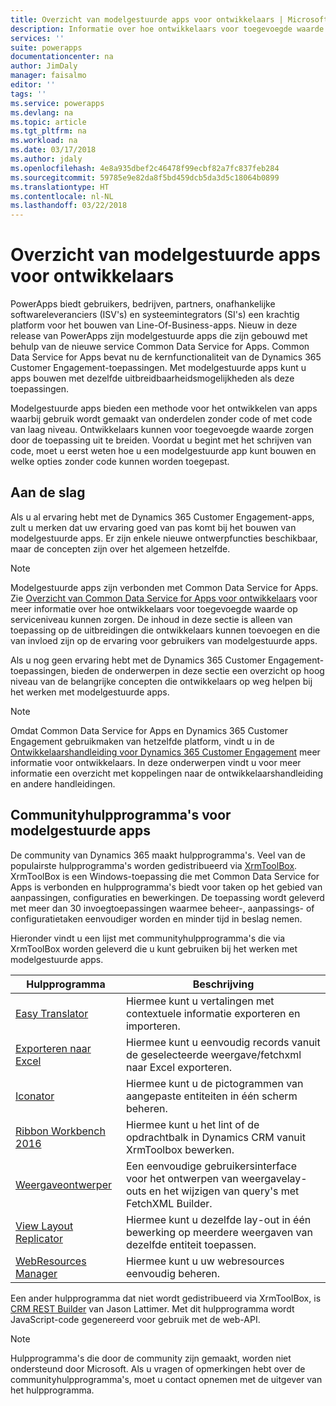 ```yaml
---
title: Overzicht van modelgestuurde apps voor ontwikkelaars | Microsoft Docs
description: Informatie over hoe ontwikkelaars voor toegevoegde waarde in modelgestuurde apps kunnen zorgen.
services: ''
suite: powerapps
documentationcenter: na
author: JimDaly
manager: faisalmo
editor: ''
tags: ''
ms.service: powerapps
ms.devlang: na
ms.topic: article
ms.tgt_pltfrm: na
ms.workload: na
ms.date: 03/17/2018
ms.author: jdaly
ms.openlocfilehash: 4e8a935dbef2c46478f99ecbf82a7fc837feb284
ms.sourcegitcommit: 59785e9e82da8f5bd459dcb5da3d5c18064b0899
ms.translationtype: HT
ms.contentlocale: nl-NL
ms.lasthandoff: 03/22/2018
---
```

# <a name="model-driven-apps-developer-overview"></a>Overzicht van modelgestuurde apps voor ontwikkelaars

PowerApps biedt gebruikers, bedrijven, partners, onafhankelijke softwareleveranciers (ISV's) en systeemintegrators (SI's) een krachtig platform voor het bouwen van Line-Of-Business-apps. Nieuw in deze release van PowerApps zijn modelgestuurde apps die zijn gebouwd met behulp van de nieuwe service Common Data Service for Apps. Common Data Service for Apps bevat nu de kernfunctionaliteit van de Dynamics 365 Customer Engagement-toepassingen. Met modelgestuurde apps kunt u apps bouwen met dezelfde uitbreidbaarheidsmogelijkheden als deze toepassingen.

Modelgestuurde apps bieden een methode voor het ontwikkelen van apps waarbij gebruik wordt gemaakt van onderdelen zonder code of met code van laag niveau. Ontwikkelaars kunnen voor toegevoegde waarde zorgen door de toepassing uit te breiden. Voordat u begint met het schrijven van code, moet u eerst weten hoe u een modelgestuurde app kunt bouwen en welke opties zonder code kunnen worden toegepast. 

## <a name="get-started"></a>Aan de slag
Als u al ervaring hebt met de Dynamics 365 Customer Engagement-apps, zult u merken dat uw ervaring goed van pas komt bij het bouwen van modelgestuurde apps. Er zijn enkele nieuwe ontwerpfuncties beschikbaar, maar de concepten zijn over het algemeen hetzelfde.

> [!NOTE]
> Modelgestuurde apps zijn verbonden met Common Data Service for Apps. Zie [Overzicht van Common Data Service for Apps voor ontwikkelaars](../common-data-service/overview.md) voor meer informatie over hoe ontwikkelaars voor toegevoegde waarde op serviceniveau kunnen zorgen.
> De inhoud in deze sectie is alleen van toepassing op de uitbreidingen die ontwikkelaars kunnen toevoegen en die van invloed zijn op de ervaring voor gebruikers van modelgestuurde apps. 

Als u nog geen ervaring hebt met de Dynamics 365 Customer Engagement-toepassingen, bieden de onderwerpen in deze sectie een overzicht op hoog niveau van de belangrijke concepten die ontwikkelaars op weg helpen bij het werken met modelgestuurde apps. 

> [!NOTE]
> Omdat Common Data Service for Apps en Dynamics 365 Customer Engagement gebruikmaken van hetzelfde platform, vindt u in de [Ontwikkelaarshandleiding voor Dynamics 365 Customer Engagement](/dynamics365/customer-engagement/developer/developer-guide) meer informatie voor ontwikkelaars. In deze onderwerpen vindt u voor meer informatie een overzicht met koppelingen naar de ontwikkelaarshandleiding en andere handleidingen.


## <a name="community-tools-for-model-driven-apps"></a>Communityhulpprogramma's voor modelgestuurde apps

De community van Dynamics 365 maakt hulpprogramma's. Veel van de populairste hulpprogramma's worden gedistribueerd via [XrmToolBox](https://www.xrmtoolbox.com/). XrmToolBox is een Windows-toepassing die met Common Data Service for Apps is verbonden en hulpprogramma's biedt voor taken op het gebied van aanpassingen, configuraties en bewerkingen. De toepassing wordt geleverd met meer dan 30 invoegtoepassingen waarmee beheer-, aanpassings- of configuratietaken eenvoudiger worden en minder tijd in beslag nemen.

Hieronder vindt u een lijst met communityhulpprogramma's die via XrmToolBox worden geleverd die u kunt gebruiken bij het werken met modelgestuurde apps.

|Hulpprogramma  |Beschrijving  |
|---------|---------|
|[Easy Translator](https://www.xrmtoolbox.com/plugins/MsCrmTools.Translator/)|Hiermee kunt u vertalingen met contextuele informatie exporteren en importeren.|
|[Exporteren naar Excel](https://www.xrmtoolbox.com/plugins/Ryr.XrmToolBox.ExportToExcel/)|Hiermee kunt u eenvoudig records vanuit de geselecteerde weergave/fetchxml naar Excel exporteren.|
|[Iconator](https://www.xrmtoolbox.com/plugins/MscrmTools.Iconator/)|Hiermee kunt u de pictogrammen van aangepaste entiteiten in één scherm beheren.|
|[Ribbon Workbench 2016](https://www.xrmtoolbox.com/plugins/RibbonWorkbench2016/)|Hiermee kunt u het lint of de opdrachtbalk in Dynamics CRM vanuit XrmToolbox bewerken.|
|[Weergaveontwerper](https://www.xrmtoolbox.com/plugins/Cinteros.XrmToolBox.ViewDesigner/)|Een eenvoudige gebruikersinterface voor het ontwerpen van weergavelay-outs en het wijzigen van query's met FetchXML Builder.|
|[View Layout Replicator](https://www.xrmtoolbox.com/plugins/MsCrmTools.ViewLayoutReplicator/)|Hiermee kunt u dezelfde lay-out in één bewerking op meerdere weergaven van dezelfde entiteit toepassen.|
|[WebResources Manager](https://www.xrmtoolbox.com/plugins/MsCrmTools.WebResourcesManager/)|Hiermee kunt u uw webresources eenvoudig beheren.|

Een ander hulpprogramma dat niet wordt gedistribueerd via XrmToolBox, is [CRM REST Builder](https://github.com/jlattimer/CRMRESTBuilder) van Jason Lattimer. Met dit hulpprogramma wordt JavaScript-code gegenereerd voor gebruik met de web-API.

> [!NOTE]
> Hulpprogramma's die door de community zijn gemaakt, worden niet ondersteund door Microsoft. Als u vragen of opmerkingen hebt over de communityhulpprogramma's, moet u contact opnemen met de uitgever van het hulpprogramma.




